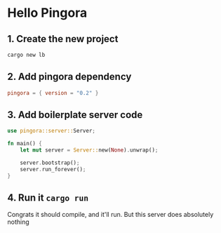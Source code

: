 # Hello Pingora

## 1. Create the new project

```sh
cargo new lb
```

## 2. Add pingora dependency

```toml
pingora = { version = "0.2" }
```

## 3. Add boilerplate server code

```rs
use pingora::server::Server;

fn main() {
    let mut server = Server::new(None).unwrap();

    server.bootstrap();
    server.run_forever();
}
```

## 4. Run it `cargo run`

Congrats it should compile, and it'll run. But this server does absolutely nothing
